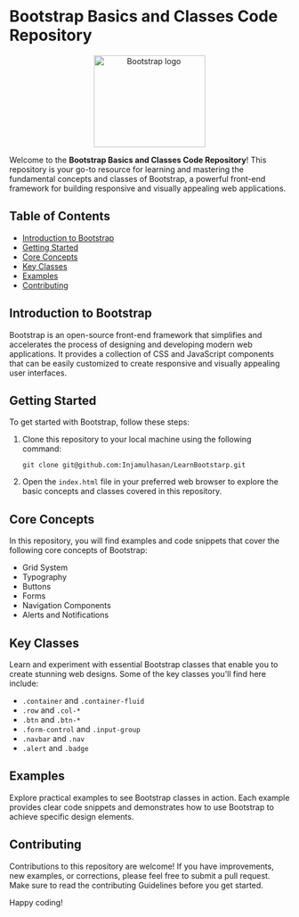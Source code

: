 # Bootstrap Basics and Classes Code Repository

<p align="center">
  <a href="https://getbootstrap.com/">
    <img src="https://getbootstrap.com/docs/5.3/assets/brand/bootstrap-logo-shadow.png" alt="Bootstrap logo" width="200" height="165">
  </a>
</p>

Welcome to the **Bootstrap Basics and Classes Code Repository**! This repository is your go-to resource for learning and mastering the fundamental concepts and classes of Bootstrap, a powerful front-end framework for building responsive and visually appealing web applications.

## Table of Contents

- [Introduction to Bootstrap](#introduction-to-bootstrap)
- [Getting Started](#getting-started)
- [Core Concepts](#core-concepts)
- [Key Classes](#key-classes)
- [Examples](#examples)
- [Contributing](#contributing)

## Introduction to Bootstrap

Bootstrap is an open-source front-end framework that simplifies and accelerates the process of designing and developing modern web applications. It provides a collection of CSS and JavaScript components that can be easily customized to create responsive and visually appealing user interfaces.

## Getting Started

To get started with Bootstrap, follow these steps:

1. Clone this repository to your local machine using the following command:
   ```
   git clone git@github.com:Injamulhasan/LearnBootstarp.git
   ```
2. Open the `index.html` file in your preferred web browser to explore the basic concepts and classes covered in this repository.

## Core Concepts

In this repository, you will find examples and code snippets that cover the following core concepts of Bootstrap:

- Grid System
- Typography
- Buttons
- Forms
- Navigation Components
- Alerts and Notifications

## Key Classes

Learn and experiment with essential Bootstrap classes that enable you to create stunning web designs. Some of the key classes you'll find here include:

- `.container` and `.container-fluid`
- `.row` and `.col-*`
- `.btn` and `.btn-*`
- `.form-control` and `.input-group`
- `.navbar` and `.nav`
- `.alert` and `.badge`

## Examples

Explore practical examples to see Bootstrap classes in action. Each example provides clear code snippets and demonstrates how to use Bootstrap to achieve specific design elements.

## Contributing

Contributions to this repository are welcome! If you have improvements, new examples, or corrections, please feel free to submit a pull request. Make sure to read the contributing Guidelines before you get started.

Happy coding!

